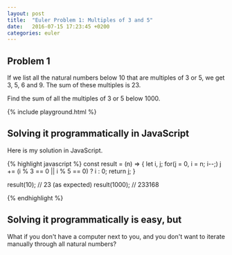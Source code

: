 ```yaml
---
layout: post
title:  "Euler Problem 1: Multiples of 3 and 5"
date:   2016-07-15 17:23:45 +0200
categories: euler
---
```

## Problem 1

If we list all the natural numbers below 10 that are multiples of 3 or 5, we get 3, 5, 6 and 9. The sum of these multiples is 23.

Find the sum of all the multiples of 3 or 5 below 1000.

{% include playground.html %}

<script type="text/html" class="test">
return result(1000) === 233168
</script>

## Solving it programmatically in JavaScript

Here is my solution in JavaScript. 
<div class="spoiler">
{% highlight javascript %}
const result = (n) => { 
    let i, j;
    for(j = 0, i = n; i--;)
        j += (i % 3 == 0 || i % 5 == 0) ? i : 0; 
    return j; 
}

result(10);   // 23 (as expected)
result(1000); // 233168

{% endhighlight %}
</div>

## Solving it programmatically is easy, but

What if you don't have a computer next to you, and you don't want to iterate manually through all natural numbers?

<div class="spoiler">
<!-- <p>That's where the little gaussian formular comes in handy:</p>

$$\sum_{k=1}^n k = \frac{(n^2+n)}{2}$$
-->
<p>WIP</p>
</div>